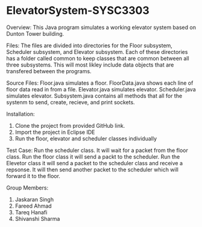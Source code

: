 # ElevatorSystem-SYSC3303

Overview: This Java program simulates a working elevator system based on Dunton Tower building.

Files:
The files are divided into directories for the Floor subsystem, Scheduler subsystem, and Elevator subsystem. Each of these directories has a folder called common to keep classes that are common between all three subsystems. This will most likley include data objects that are transfered between the programs. 

Source Files:
Floor.java simulates a floor.
FloorData.java shows each line of floor data read in from a file.
Elevator.java simulates elevator.
Scheduler.java simulates elevator.
Subsystem.java contains all methods that all for the systenm to send, create, recieve, and print sockets.

Installation: 
1)	Clone the project from provided GitHub link.
2)	Import the project in Eclipse IDE
3)	Run the floor, elevator and scheduler classes individually 

Test Case:
Run the scheduler class. It will wait for a packet from the floor class. Run the floor class it will send a packt to the scheduler. Run the Elevetor class it will send a packet to the scheduler class and receive a repsonse. It will then send another packet to the scheduler which will forward it to the floor.

Group Members:
1)	Jaskaran Singh 
2)	Fareed Ahmad
3)	Tareq Hanafi
4)	Shivanshi Sharma
